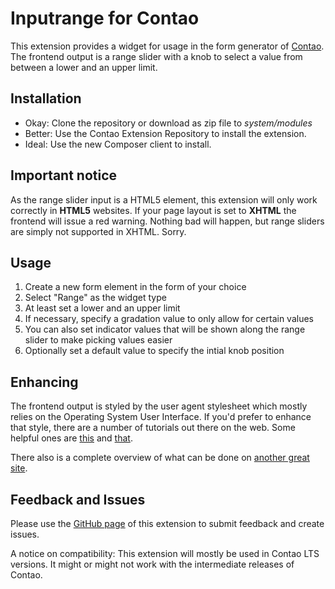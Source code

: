 Inputrange for Contao
=====================

This extension provides a widget for usage in the form generator of [Contao][1]. The frontend output is a range slider with a knob to select a value from between a lower and an upper limit.

Installation
------------

 * Okay: Clone the repository or download as zip file to _system/modules_
 * Better: Use the Contao Extension Repository to install the extension.
 * Ideal: Use the new Composer client to install.

Important notice
----------------

As the range slider input is a HTML5 element, this extension will only work correctly in __HTML5__ websites. If your page layout is set to __XHTML__ the frontend will issue a red warning. Nothing bad will happen, but range sliders are simply not supported in XHTML. Sorry.

Usage
-----

 1. Create a new form element in the form of your choice
 2. Select "Range" as the widget type
 3. At least set a lower and an upper limit
 4. If necessary, specify a gradation value to only allow for certain values
 5. You can also set indicator values that will be shown along the range slider to make picking values easier
 6. Optionally set a default value to specify the intial knob position

Enhancing
---------

The frontend output is styled by the user agent stylesheet which mostly relies on the Operating System User Interface. If you'd prefer to enhance that style, there are a number of tutorials out there on the web. Some helpful ones are [this][2] and [that][3].

There also is a complete overview of what can be done on [another great site][4].

Feedback and Issues
-------------------

Please use the [GitHub page][5] of this extension to submit feedback and create issues.

A notice on compatibility: This extension will mostly be used in Contao LTS versions. It might or might not work with the intermediate releases of Contao.

[1]: https://contao.org
[2]: http://demosthenes.info/blog/757/Playing-With-The-HTML5-range-Slider-Input
[3]: http://www.htmllion.com/html5-range-input-with-css.html
[4]: http://tjvantoll.com/2013/04/15/list-of-pseudo-elements-to-style-form-controls/#input_range
[5]: https://github.com/systemhaus/contao_inputrange
